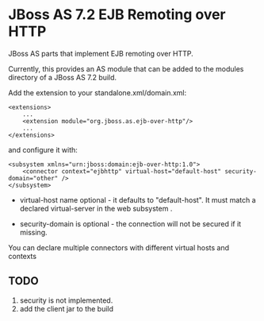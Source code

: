 JBoss AS 7.2 EJB Remoting over HTTP
===================================

JBoss AS parts that implement EJB remoting over HTTP.

Currently, this provides an AS module that can be added to the modules directory of a JBoss AS 7.2 build.

Add the extension to your standalone.xml/domain.xml:

    <extensions>
        ...
        <extension module="org.jboss.as.ejb-over-http"/>
        ...
    </extensions>

and configure it with:

    <subsystem xmlns="urn:jboss:domain:ejb-over-http:1.0">
        <connector context="ejbhttp" virtual-host="default-host" security-domain="other" />
    </subsystem>

* virtual-host name optional - it defaults to "default-host". It must match a declared virtual-server in
the web subsystem .

* security-domain is optional - the connection will not be secured if it missing.

You can declare multiple connectors with different virtual hosts and contexts


TODO
---
 1. security is not implemented.
 2. add the client jar to the build
